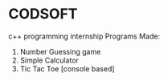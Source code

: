 # CODSOFT
c++ programming internship
Programs Made:
1. Number Guessing game
2. Simple Calculator
3. Tic Tac Toe [console based]
